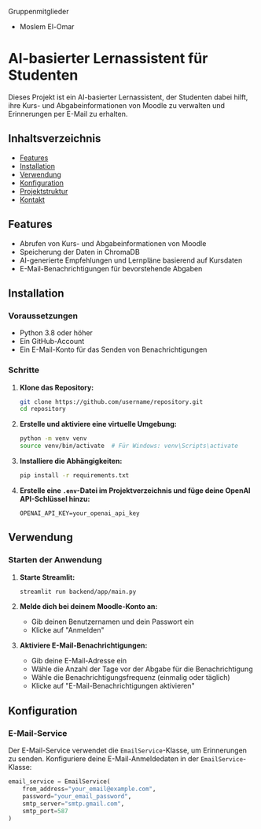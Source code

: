 Gruppenmitglieder

- Moslem El-Omar

# AI-basierter Lernassistent für Studenten

Dieses Projekt ist ein AI-basierter Lernassistent, der Studenten dabei hilft, ihre Kurs- und Abgabeinformationen von Moodle zu verwalten und Erinnerungen per E-Mail zu erhalten.

## Inhaltsverzeichnis
- [Features](#features)
- [Installation](#installation)
- [Verwendung](#verwendung)
- [Konfiguration](#konfiguration)
- [Projektstruktur](#projektstruktur)
- [Kontakt](#kontakt)

## Features
- Abrufen von Kurs- und Abgabeinformationen von Moodle
- Speicherung der Daten in ChromaDB
- AI-generierte Empfehlungen und Lernpläne basierend auf Kursdaten
- E-Mail-Benachrichtigungen für bevorstehende Abgaben

## Installation

### Voraussetzungen
- Python 3.8 oder höher
- Ein GitHub-Account
- Ein E-Mail-Konto für das Senden von Benachrichtigungen

### Schritte
1. **Klone das Repository:**
    ```bash
    git clone https://github.com/username/repository.git
    cd repository
    ```

2. **Erstelle und aktiviere eine virtuelle Umgebung:**
    ```bash
    python -m venv venv
    source venv/bin/activate  # Für Windows: venv\Scripts\activate
    ```

3. **Installiere die Abhängigkeiten:**
    ```bash
    pip install -r requirements.txt
    ```

4. **Erstelle eine `.env`-Datei im Projektverzeichnis und füge deine OpenAI API-Schlüssel hinzu:**
    ```env
    OPENAI_API_KEY=your_openai_api_key
    ```

## Verwendung

### Starten der Anwendung
1. **Starte Streamlit:**
    ```bash
    streamlit run backend/app/main.py
    ```

2. **Melde dich bei deinem Moodle-Konto an:**
   - Gib deinen Benutzernamen und dein Passwort ein
   - Klicke auf "Anmelden"

3. **Aktiviere E-Mail-Benachrichtigungen:**
   - Gib deine E-Mail-Adresse ein
   - Wähle die Anzahl der Tage vor der Abgabe für die Benachrichtigung
   - Wähle die Benachrichtigungsfrequenz (einmalig oder täglich)
   - Klicke auf "E-Mail-Benachrichtigungen aktivieren"

## Konfiguration

### E-Mail-Service
Der E-Mail-Service verwendet die `EmailService`-Klasse, um Erinnerungen zu senden. Konfiguriere deine E-Mail-Anmeldedaten in der `EmailService`-Klasse:

```python
email_service = EmailService(
    from_address="your_email@example.com",
    password="your_email_password",
    smtp_server="smtp.gmail.com",
    smtp_port=587
)
